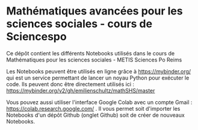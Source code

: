 # Mathématiques avancées pour les sciences sociales - cours de Sciencespo

Ce dépôt contient les différents Notebooks utilisés dans le cours de Mathématiques pour les sciences sociales - METIS Sciences Po Reims

Les Notebooks peuvent être utilisés en ligne grâce à https://mybinder.org/ qui est un service permettant de lancer un noyau Python pour exécuter le code. Ils peuvent donc être directement utilisés ici : https://mybinder.org/v2/gh/emilienschultz/mathSHS/master

Vous pouvez aussi utiliser l'interface Google Colab avec un compte Gmail : https://colab.research.google.com/ . Il vous permet soit d'importer les Notebooks d'un dépôt Github (onglet Github) soit de créer de nouveaux Notebooks.

